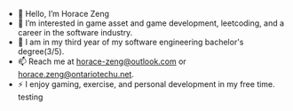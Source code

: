 - 👋 Hello, I’m Horace Zeng
- 👀 I’m interested in game asset and game development, leetcoding, and a career in the software industry.
- 🌱 I am in my third year of my software engineering bachelor's degree(3/5).
- 📫 Reach me at horace-zeng@outlook.com or horace.zeng@ontariotechu.net.
- ⚡ I enjoy gaming, exercise, and personal development in my free time.
testing 
